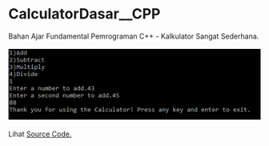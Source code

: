 # CalculatorDasar__CPP
Bahan Ajar Fundamental Pemrograman C++ - Kalkulator Sangat Sederhana.<br><br>
<img src="https://github.com/RizkyKhapidsyah/CalculatorDasar__CPP/blob/master/Results/001.PNG"><br><br>
Lihat <a href="https://github.com/RizkyKhapidsyah/CalculatorDasar__CPP/blob/master/Source.cpp">Source Code.</a>
